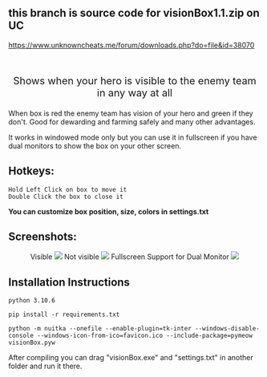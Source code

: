 ## this branch is source code for visionBox1.1.zip on UC
https://www.unknowncheats.me/forum/downloads.php?do=file&id=38070

<br>

<p align="center" style="font-size:20px">
Shows when your hero is visible to the enemy team in any way at all
</p>

When box is red the enemy team has vision of your hero and green if they don't. Good for dewarding and farming safely and many other advantages.

It works in windowed mode only but you can use it in fullscreen if you have dual monitors to show the box on your other screen.

## Hotkeys: 
	Hold Left Click on box to move it
	Double Click the box to close it

**You can customize box position, size, colors in settings.txt**

## Screenshots:

<p align="center">
    Visible
    <img src="https://i.imgur.com/VPF08Qx.png">
    Not visible
    <img src="https://i.imgur.com/DeQjyH3.png">
    Fullscreen Support for Dual Monitor
    <img src="https://i.imgur.com/EG3AG4u.jpg">
</p>

## Installation Instructions

`python 3.10.6`

`pip install -r requirements.txt`

`python -m nuitka --onefile --enable-plugin=tk-inter --windows-disable-console --windows-icon-from-ico=favicon.ico --include-package=pymeow visionBox.pyw`

After compiling you can drag "visionBox.exe" and "settings.txt" in another folder and run it there.